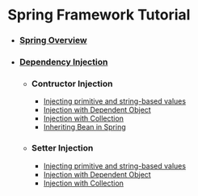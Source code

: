 # Spring Framework Tutorial
- ### [Spring Overview](1_Spring_Overview/README.md)
- ### [Dependency Injection](2_Dependency_Injection/README.md)
  - ### Contructor Injection
    - [Injecting primitive and string-based values](2_Dependency_Injection/Constructor_Injection/Injecting_primitive_and_String_based_values/README.md)
    - [Injection with Dependent Object](2_Dependency_Injection/Constructor_Injection/Injection_with_Dependant_Object/README.md)
    - [Injection with Collection](2_Dependency_Injection/Constructor_Injection/Injection_with_Collection/README.md)
    - [Inheriting Bean in Spring](2_Dependency_Injection/Constructor_Injection/Inheriting_Bean_in_Spring/README.md)
  - ### Setter Injection
    - [Injecting primitive and string-based values](2_Dependency_Injection/Setter_Injection/Injecting_primitive_and_String_based_values/README.md)
    - [Injection with Dependent Object](2_Dependency_Injection/Setter_Injection/Injection_with_Dependant_Object/README.md)
    - [Injection with Collection](2_Dependency_Injection/Setter_Injection/Injection_with_Collection/README.md)
